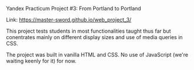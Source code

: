 Yandex Practicum Project #3: From Portland to Portland

Link: https://master-sword.github.io/web_project_3/

This project tests students in most functionalities taught thus far
but conentrates mainly on different display sizes and use of media
queries in CSS.

The project was built in vanilla HTML and CSS. No use of JavaScript
(we're waiting keenly for it) for now.
